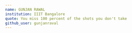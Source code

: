 ```yaml
---
name: GUNJAN RAWAL
institution: IIIT Bangalore
quote: You miss 100 percent of the shots you don't take
github_user: gunjanraval
---
```


